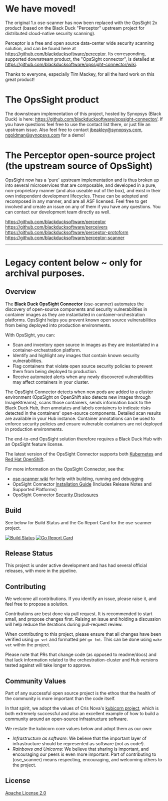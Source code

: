 
# We have moved! 

The original 1.x ose-scanner has now been replaced with the OpsSight 2x product (based on the Black Duck "Perceptor" upstream project for distributed cloud-native security scanning).

Perceptor is a free and open source data-center wide security scanning solution, and can be found here at https://github.com/blackducksoftware/perceptor.  Its corresponding, supported downstream product, the "OpsSight connector", is detailed at https://github.com/blackducksoftware/opssight-connector/wiki.

Thanks to everyone, especially Tim Mackey, for all the hard work on this great product!

# The OpsSight product

The downstream implementation of this project, hosted by Synopsys (Black Duck) is here: https://github.com/blackducksoftware/opssight-connector/. If you have questions feel free to use the contact list there, or just file an upstream issue.  Also feel free to contact jbeakley@synopsys.com, ngoldman@synopsys.com for a demo!

# The Perceptor open-source project (the upstream source of OpsSight)

OpsSight now has a 'pure' upstream implementation and is thus broken up into several microservices that are composable, and developed in a pure, non-proprietary manner (and also useable out of the box), and exist in their own independent development lifecycles.  These can be adopted and recomposed in any manner, and are all ASF licensed.  Feel free to get involved and create an issue on any of them if you have any questions.  You can contact our development team directly as well.

https://github.com/blackducksoftware/perceptor
https://github.com/blackducksoftware/perceivers
https://github.com/blackducksoftware/perceptor-protoform
https://github.com/blackducksoftware/perceptor-scanner


----------------------------------------------------------------------------------------------------------------------

# Legacy content below ~ only for archival purposes.

## Overview

The **Black Duck OpsSight Connector** (ose-scanner) automates the discovery of open-source components and security vulnerabilities in container images as they are instantiated in container-orchestration platforms. OpsSight helps you prevent known open source vulnerabilities from being deployed into production environments.

With OpsSight, you can:

* Scan and inventory open source in images as they are instantiated in a container-orchestration platform.
* Identify and highlight any images that contain known security vulnerabilities.
* Flag containers that violate open source security policies to prevent them from being deployed to production.
* Receive automated alerts when any newly discovered vulnerabilities may affect containers in your cluster.

The OpsSight Connector detects when new pods are added to a cluster environment (OpsSight on OpenShift also detects new images through ImageStreams), scans those containers, sends information back to the Black Duck Hub, then annotates and labels containers to indicate risks detected in the containers' open-source components. Detailed scan results are available in your Hub instance.  Container annotations can be used to enforce security policies and ensure vulnerable containers are not deployed in production environments.

The end-to-end OpsSight solution therefore requires a Black Duck Hub with an OpsSight feature license.

The latest version of the OpsSight Connector supports both [Kubernetes](https://kubernetes.io/) and [Red Hat OpenShift](https://www.openshift.com/).

For more information on the OpsSight Connector, see the:

* [ose-scanner wiki](https://github.com/blackducksoftware/ose-scanner/wiki) for help with building, running and debugging
* OpsSight Connector [Installation Guide](https://blackducksoftware.atlassian.net/wiki/spaces/BDLM/pages/107741300/OpsSight+Installation+Guide) (Includes Release Notes and Supported Platforms)
* OpsSight Connector [Security Disclosures](https://blackducksoftware.atlassian.net/wiki/spaces/BDLM/pages/107741331/OpsSight+Security+Disclosures)

## Build

See below for Build Status and the Go Report Card for the ose-scanner project.

[![Build Status](https://travis-ci.org/blackducksoftware/ose-scanner.svg?branch=master)](https://travis-ci.org/blackducksoftware/ose-scanner)
[![Go Report Card](https://goreportcard.com/badge/github.com/blackducksoftware/ose-scanner)](https://goreportcard.com/report/github.com/blackducksoftware/ose-scanner)

## Release Status

This project is under active development and has had several official releases, with more in the pipeline.

## Contributing

We welcome all contributions. If you identify an issue, please raise it, and feel free to propose a solution.

Contributions are best done via pull request. It is recommended to start small, and propose changes first. Raising an issue and holding a discussion will help reduce the iterations during pull-request review.

When contributing to this project, please ensure that all changes have been verified using ``go vet`` and formatted per ``go fmt``. This can be done using ``make vet`` within the project.

Please note that PRs that change code (as opposed to readme/docs) and that lack information related to the orchestration-cluster and Hub versions tested against will take longer to approve.

## Community Values

Part of any successful open source project is the ethos that the health of the community is more important than the code itself.

In that spirit, we adopt the values of Cris Nova's [kubicorn project](https://github.com/kris-nova/kubicorn), which is both extremely successful and also an excellent example of how to build a community around an open-source infrastructure software.

We restate the kubicorn core values below and adopt them as our own:

* *Infrastructure as software*: We believe that the important layer of infrastructure should be represented as software (not as code!).
* *Rainbows and Unicorns*: We believe that sharing is important, and encouraging our peers is even more important. Part of contributing to (ose_scanner) means respecting, encouraging, and welcoming others to the project.

## License

[Apache License 2.0](https://www.apache.org/licenses/LICENSE-2.0)
